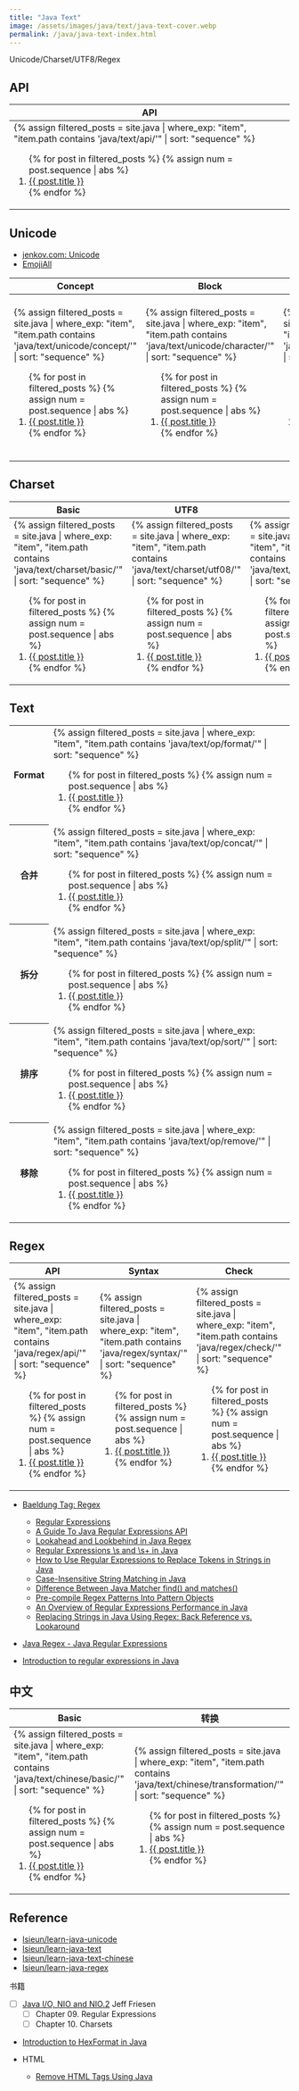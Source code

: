 ```yaml
---
title: "Java Text"
image: /assets/images/java/text/java-text-cover.webp
permalink: /java/java-text-index.html
---
```


Unicode/Charset/UTF8/Regex

## API

<table>
    <thead>
    <tr>
        <th style="text-align: center;">API</th>
    </tr>
    </thead>
    <tbody>
    <tr>
        <td>
{%
assign filtered_posts = site.java |
where_exp: "item", "item.path contains 'java/text/api/'" |
sort: "sequence"
%}
<ol>
    {% for post in filtered_posts %}
    {% assign num = post.sequence | abs %}
    <li>
        <a href="{{ post.url }}">{{ post.title }}</a>
    </li>
    {% endfor %}
</ol>
        </td>
    </tr>
    </tbody>
</table>

## Unicode

- [jenkov.com: Unicode](https://jenkov.com/tutorials/unicode/index.html)
- [EmojiAll](https://www.emojiall.com/zh-hans)

<table>
    <thead>
    <tr>
        <th style="text-align: center;">Concept</th>
        <th style="text-align: center;">Block</th>
        <th style="text-align: center;">Theme</th>
        <th style="text-align: center;">Font</th>
    </tr>
    </thead>
    <tbody>
    <tr>
        <td>
{%
assign filtered_posts = site.java |
where_exp: "item", "item.path contains 'java/text/unicode/concept/'" |
sort: "sequence"
%}
<ol>
    {% for post in filtered_posts %}
    {% assign num = post.sequence | abs %}
    <li>
        <a href="{{ post.url }}">{{ post.title }}</a>
    </li>
    {% endfor %}
</ol>
        </td>
        <td>
{%
assign filtered_posts = site.java |
where_exp: "item", "item.path contains 'java/text/unicode/character/'" |
sort: "sequence"
%}
<ol>
    {% for post in filtered_posts %}
    {% assign num = post.sequence | abs %}
    <li>
        <a href="{{ post.url }}">{{ post.title }}</a>
    </li>
    {% endfor %}
</ol>
        </td>
        <td>
{%
assign filtered_posts = site.java |
where_exp: "item", "item.path contains 'java/text/unicode/theme/'" |
sort: "sequence"
%}
<ol>
    {% for post in filtered_posts %}
    {% assign num = post.sequence | abs %}
    <li>
        <a href="{{ post.url }}">{{ post.title }}</a>
    </li>
    {% endfor %}
</ol>
        </td>
        <td>
{%
assign filtered_posts = site.java |
where_exp: "item", "item.path contains 'java/text/unicode/font/'" |
sort: "sequence"
%}
<ol>
    {% for post in filtered_posts %}
    {% assign num = post.sequence | abs %}
    <li>
        <a href="{{ post.url }}">{{ post.title }}</a>
    </li>
    {% endfor %}
</ol>
        </td>
    </tr>
    </tbody>
</table>

## Charset

<table>
    <thead>
    <tr>
        <th style="text-align: center;">Basic</th>
        <th style="text-align: center;">UTF8</th>
        <th style="text-align: center;">UTF16</th>
    </tr>
    </thead>
    <tbody>
    <tr>
        <td>
{%
assign filtered_posts = site.java |
where_exp: "item", "item.path contains 'java/text/charset/basic/'" |
sort: "sequence"
%}
<ol>
    {% for post in filtered_posts %}
    {% assign num = post.sequence | abs %}
    <li>
        <a href="{{ post.url }}">{{ post.title }}</a>
    </li>
    {% endfor %}
</ol>
        </td>
        <td>
{%
assign filtered_posts = site.java |
where_exp: "item", "item.path contains 'java/text/charset/utf08/'" |
sort: "sequence"
%}
<ol>
    {% for post in filtered_posts %}
    {% assign num = post.sequence | abs %}
    <li>
        <a href="{{ post.url }}">{{ post.title }}</a>
    </li>
    {% endfor %}
</ol>
        </td>
        <td>
{%
assign filtered_posts = site.java |
where_exp: "item", "item.path contains 'java/text/charset/utf16/'" |
sort: "sequence"
%}
<ol>
    {% for post in filtered_posts %}
    {% assign num = post.sequence | abs %}
    <li>
        <a href="{{ post.url }}">{{ post.title }}</a>
    </li>
    {% endfor %}
</ol>
        </td>
    </tr>
    </tbody>
</table>

## Text

<table>
<tr>
    <th>Format</th>
    <td>
{%
assign filtered_posts = site.java |
where_exp: "item", "item.path contains 'java/text/op/format/'" |
sort: "sequence"
%}
<ol>
    {% for post in filtered_posts %}
    {% assign num = post.sequence | abs %}
    <li>
        <a href="{{ post.url }}">{{ post.title }}</a>
    </li>
    {% endfor %}
</ol>
    </td>
</tr>
<tr>
    <th>合并</th>
    <td>
{%
assign filtered_posts = site.java |
where_exp: "item", "item.path contains 'java/text/op/concat/'" |
sort: "sequence"
%}
<ol>
    {% for post in filtered_posts %}
    {% assign num = post.sequence | abs %}
    <li>
        <a href="{{ post.url }}">{{ post.title }}</a>
    </li>
    {% endfor %}
</ol>
    </td>
</tr>
<tr>
    <th>拆分</th>
    <td>
{%
assign filtered_posts = site.java |
where_exp: "item", "item.path contains 'java/text/op/split/'" |
sort: "sequence"
%}
<ol>
    {% for post in filtered_posts %}
    {% assign num = post.sequence | abs %}
    <li>
        <a href="{{ post.url }}">{{ post.title }}</a>
    </li>
    {% endfor %}
</ol>
    </td>
</tr>

<tr>
    <th>排序</th>
    <td>
{%
assign filtered_posts = site.java |
where_exp: "item", "item.path contains 'java/text/op/sort/'" |
sort: "sequence"
%}
<ol>
    {% for post in filtered_posts %}
    {% assign num = post.sequence | abs %}
    <li>
        <a href="{{ post.url }}">{{ post.title }}</a>
    </li>
    {% endfor %}
</ol>
    </td>
</tr>
<tr>
    <th>移除</th>
    <td>
{%
assign filtered_posts = site.java |
where_exp: "item", "item.path contains 'java/text/op/remove/'" |
sort: "sequence"
%}
<ol>
    {% for post in filtered_posts %}
    {% assign num = post.sequence | abs %}
    <li>
        <a href="{{ post.url }}">{{ post.title }}</a>
    </li>
    {% endfor %}
</ol>
    </td>
</tr>
</table>

## Regex

<table>
    <thead>
    <tr>
        <th style="text-align: center;">API</th>
        <th style="text-align: center;">Syntax</th>
        <th style="text-align: center;">Check</th>
        <th style="text-align: center;">Replace</th>
    </tr>
    </thead>
    <tbody>
    <tr>
        <td>
{%
assign filtered_posts = site.java |
where_exp: "item", "item.path contains 'java/regex/api/'" |
sort: "sequence"
%}
<ol>
    {% for post in filtered_posts %}
    {% assign num = post.sequence | abs %}
    <li>
        <a href="{{ post.url }}">{{ post.title }}</a>
    </li>
    {% endfor %}
</ol>
        </td>
        <td>
{%
assign filtered_posts = site.java |
where_exp: "item", "item.path contains 'java/regex/syntax/'" |
sort: "sequence"
%}
<ol>
    {% for post in filtered_posts %}
    {% assign num = post.sequence | abs %}
    <li>
        <a href="{{ post.url }}">{{ post.title }}</a>
    </li>
    {% endfor %}
</ol>
        </td>
        <td>
{%
assign filtered_posts = site.java |
where_exp: "item", "item.path contains 'java/regex/check/'" |
sort: "sequence"
%}
<ol>
    {% for post in filtered_posts %}
    {% assign num = post.sequence | abs %}
    <li>
        <a href="{{ post.url }}">{{ post.title }}</a>
    </li>
    {% endfor %}
</ol>
        </td>
        <td>
{%
assign filtered_posts = site.java |
where_exp: "item", "item.path contains 'java/regex/replace/'" |
sort: "sequence"
%}
<ol>
    {% for post in filtered_posts %}
    {% assign num = post.sequence | abs %}
    <li>
        <a href="{{ post.url }}">{{ post.title }}</a>
    </li>
    {% endfor %}
</ol>
        </td>
    </tr>
    </tbody>
</table>



- [Baeldung Tag: Regex](https://www.baeldung.com/tag/regex)
    - [Regular Expressions](https://www.baeldung.com/cs/regular-expressions)
    - [A Guide To Java Regular Expressions API](https://www.baeldung.com/regular-expressions-java)
    - [Lookahead and Lookbehind in Java Regex](https://www.baeldung.com/java-regex-lookahead-lookbehind)
    - [Regular Expressions \s and \s+ in Java](https://www.baeldung.com/java-regex-s-splus)
    - [How to Use Regular Expressions to Replace Tokens in Strings in Java](https://www.baeldung.com/java-regex-token-replacement)
    - [Case-Insensitive String Matching in Java](https://www.baeldung.com/java-case-insensitive-string-matching)
    - [Difference Between Java Matcher find() and matches()](https://www.baeldung.com/java-matcher-find-vs-matches)
    - [Pre-compile Regex Patterns Into Pattern Objects](https://www.baeldung.com/java-regex-pre-compile)
    - [An Overview of Regular Expressions Performance in Java](https://www.baeldung.com/java-regex-performance)
    - [Replacing Strings in Java Using Regex: Back Reference vs. Lookaround](https://www.baeldung.com/java-regex-replace-strings-back-reference-vs-lookaround)

- [Java Regex - Java Regular Expressions](https://jenkov.com/tutorials/java-regex/index.html)

- [Introduction to regular expressions in Java](https://www.javamex.com/tutorials/regular_expressions/index.shtml)

## 中文

<table>
    <thead>
    <tr>
        <th style="text-align: center;">Basic</th>
        <th style="text-align: center;">转换</th>
    </tr>
    </thead>
    <tbody>
    <tr>
        <td>
{%
assign filtered_posts = site.java |
where_exp: "item", "item.path contains 'java/text/chinese/basic/'" |
sort: "sequence"
%}
<ol>
    {% for post in filtered_posts %}
    {% assign num = post.sequence | abs %}
    <li>
        <a href="{{ post.url }}">{{ post.title }}</a>
    </li>
    {% endfor %}
</ol>
        </td>
        <td>
{%
assign filtered_posts = site.java |
where_exp: "item", "item.path contains 'java/text/chinese/transformation/'" |
sort: "sequence"
%}
<ol>
    {% for post in filtered_posts %}
    {% assign num = post.sequence | abs %}
    <li>
        <a href="{{ post.url }}">{{ post.title }}</a>
    </li>
    {% endfor %}
</ol>
        </td>
    </tr>
    </tbody>
</table>

## Reference

- [lsieun/learn-java-unicode](https://github.com/lsieun/learn-java-unicode)
- [lsieun/learn-java-text](https://github.com/lsieun/learn-java-text)
- [lsieun/learn-java-text-chinese](https://github.com/lsieun/learn-java-text-chinese)
- [lsieun/learn-java-regex](https://github.com/lsieun/learn-java-regex)

书籍

- [ ] [Java I/O, NIO and NIO.2]() Jeff Friesen
    - [ ] Chapter 09. Regular Expressions
    - [ ] Chapter 10. Charsets

- [Introduction to HexFormat in Java](https://www.baeldung.com/java-hexformat)


- HTML
    - [Remove HTML Tags Using Java](https://www.baeldung.com/java-remove-html-tags)
